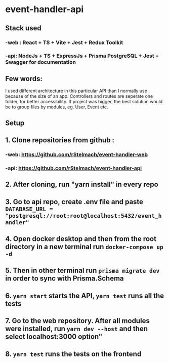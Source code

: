 # event-handler-api
## Stack used 
### -web : React + TS + Vite + Jest + Redux Toolkit
### -api: NodeJs + TS + ExpressJs + Prisma PostgreSQL + Jest + Swagger for documentation

## Few words: 
I used different architecture in this particular API than I normally use because of the size of an app. Controllers and routes are seperate one folder, for better accessibility. If project was bigger, 
the best solution would be to group files by modules, eg. User, Event etc.
## Setup

## 1. Clone repositories from github :
### -web: https://github.com/rStelmach/event-handler-web
### -api: https://github.com/rStelmach/event-handler-api
## 2. After cloning, run "yarn install" in every repo 
## 3. Go to api repo, create .env file and paste `DATABASE_URL = "postgresql://root:root@localhost:5432/event_handler"`
## 4. Open docker desktop and then from the root directory in a new terminal run  `docker-compose up -d`
## 5. Then in other terminal run `prisma migrate dev` in order to sync with Prisma.Schema 
## 6. `yarn start` starts the API, `yarn test` runs all the tests
## 7.  Go to the web repository. After all modules were installed, run `yarn dev --host` and then select localhost:3000 option"
## 8. `yarn test` runs the tests on the frontend
